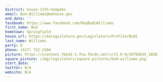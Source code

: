 ```yaml
---
district: house-11th-hampden
email: Bud.Williams@mahouse.gov
end_date: ''
facebook: https://www.facebook.com/RepBudLWilliams
first_name: Bud
hometown: Springfield
house_url: https://malegislature.gov/Legislators/Profile/BLW1
last_name: Williams
party: D
phone: (617) 722-2304
picture: https://scontent.fbed1-1.fna.fbcdn.net/v/t1.0-9/19756635_1828337417495103_200830382112240267_n.png?_nc_cat=109&_nc_ht=scontent.fbed1-1.fna&oh=bff15cae6b872dd09238691c271041c5&oe=5C92D09E
square_picture: /img/legislators/square-pictures/bud-williams.png
start_date: ''
twitter: N/A
website: N/A
---
```

